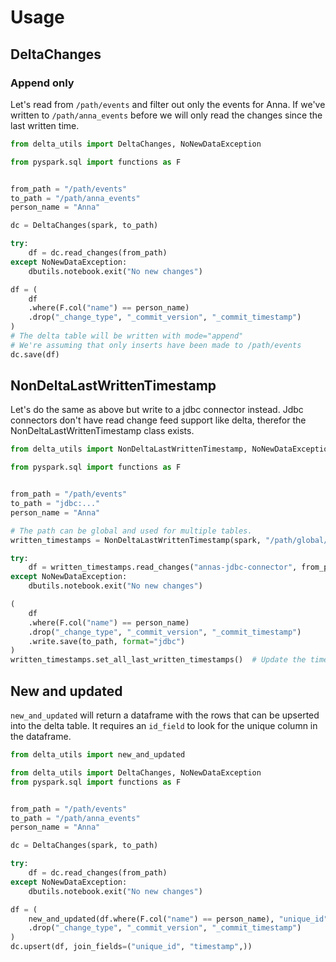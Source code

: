 # Usage

## DeltaChanges

### Append only

Let's read from `/path/events` and filter out only the events for Anna.
If we've written to `/path/anna_events` before we will only read the changes since the last written time.

```python
from delta_utils import DeltaChanges, NoNewDataException

from pyspark.sql import functions as F


from_path = "/path/events"
to_path = "/path/anna_events"
person_name = "Anna"

dc = DeltaChanges(spark, to_path)

try:
    df = dc.read_changes(from_path)
except NoNewDataException:
    dbutils.notebook.exit("No new changes")

df = (
    df
    .where(F.col("name") == person_name)
    .drop("_change_type", "_commit_version", "_commit_timestamp")
)
# The delta table will be written with mode="append"
# We're assuming that only inserts have been made to /path/events
dc.save(df)
```

## NonDeltaLastWrittenTimestamp

Let's do the same as above but write to a jdbc connector instead.
Jdbc connectors don't have read change feed support like delta, therefor the NonDeltaLastWrittenTimestamp class exists.

```python
from delta_utils import NonDeltaLastWrittenTimestamp, NoNewDataException

from pyspark.sql import functions as F


from_path = "/path/events"
to_path = "jdbc:..."
person_name = "Anna"

# The path can be global and used for multiple tables.
written_timestamps = NonDeltaLastWrittenTimestamp(spark, "/path/global/")

try:
    df = written_timestamps.read_changes("annas-jdbc-connector", from_path)
except NoNewDataException:
    dbutils.notebook.exit("No new changes")

(
    df
    .where(F.col("name") == person_name)
    .drop("_change_type", "_commit_version", "_commit_timestamp")
    .write.save(to_path, format="jdbc")
)
written_timestamps.set_all_last_written_timestamps()  # Update the timestamps
```

## New and updated

`new_and_updated` will return a dataframe with the rows that can be upserted into the delta table.
It requires an `id_field` to look for the unique column in the dataframe.

```python
from delta_utils import new_and_updated

from delta_utils import DeltaChanges, NoNewDataException
from pyspark.sql import functions as F


from_path = "/path/events"
to_path = "/path/anna_events"
person_name = "Anna"

dc = DeltaChanges(spark, to_path)

try:
    df = dc.read_changes(from_path)
except NoNewDataException:
    dbutils.notebook.exit("No new changes")

df = (
    new_and_updated(df.where(F.col("name") == person_name), "unique_id")
    .drop("_change_type", "_commit_version", "_commit_timestamp")
)
dc.upsert(df, join_fields=("unique_id", "timestamp",))
```
